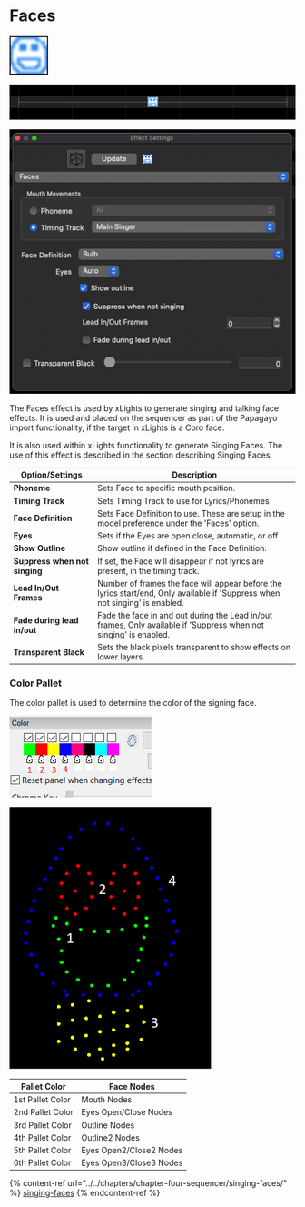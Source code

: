 # Faces

![Icon](<../../.gitbook/assets/image (652).png>)

![Sequencer Grid](<../../.gitbook/assets/image (30) (1).png>)

![](<../../.gitbook/assets/image (210).png>)

The Faces effect is used by xLights to generate singing and talking face effects. It is used and placed on the sequencer as part of the Papagayo import functionality, if the target in xLights is a Coro face.

It is also used within xLights functionality to generate Singing Faces. The use of this effect is described in the section describing Singing Faces.

| **Option/Settings**           | Description                                                                                                                  |
| ----------------------------- | ---------------------------------------------------------------------------------------------------------------------------- |
| **Phoneme**                   | Sets Face to specific mouth position.                                                                                        |
| **Timing Track**              | Sets Timing Track to use for Lyrics/Phonemes                                                                                 |
| **Face Definition**           | Sets Face Definition to use. These are setup in the model preference under the 'Faces' option.                               |
| **Eyes**                      | Sets if the Eyes are open close, automatic, or off                                                                           |
| **Show Outline**              | Show outline if defined in the Face Definition.                                                                              |
| **Suppress when not singing** | If set, the Face will disappear if not lyrics are present, in the timing track.                                              |
| **Lead In/Out Frames**        | Number of frames the face will appear before the lyrics start/end, Only available if 'Suppress when not singing' is enabled. |
| **Fade during lead in/out**   | Fade the face in and out during the Lead in/out frames, Only available if 'Suppress when not singing' is enabled.            |
| **Transparent Black**         | Sets the black pixels transparent to show effects on lower layers.                                                           |

### Color Pallet

The color pallet is used to determine the color of the signing face.

![](<../../.gitbook/assets/image (138).png>)

![](<../../.gitbook/assets/image (408).png>)

| Pallet Color     | Face Nodes              |
| ---------------- | ----------------------- |
| 1st Pallet Color | Mouth Nodes             |
| 2nd Pallet Color | Eyes Open/Close Nodes   |
| 3rd Pallet Color | Outline Nodes           |
| 4th Pallet Color | Outline2 Nodes          |
| 5th Pallet Color | Eyes Open2/Close2 Nodes |
| 6th Pallet Color | Eyes Open3/Close3 Nodes |

{% content-ref url="../../chapters/chapter-four-sequencer/singing-faces/" %}
[singing-faces](../../chapters/chapter-four-sequencer/singing-faces/)
{% endcontent-ref %}
